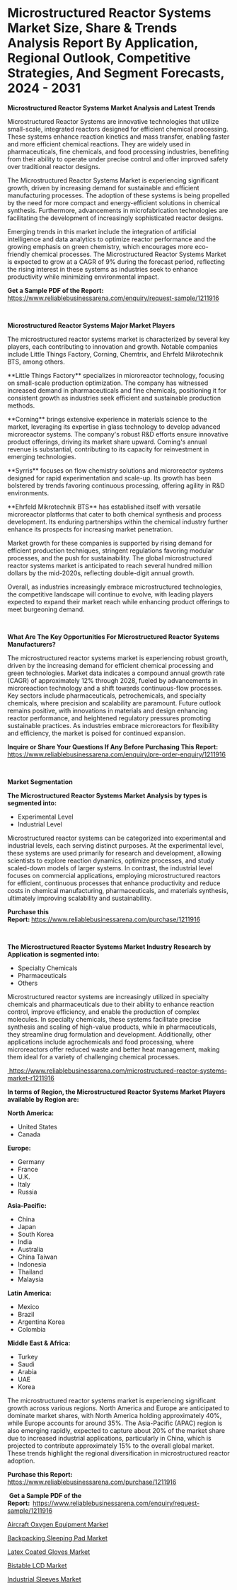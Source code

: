 <p><h1>Microstructured Reactor Systems Market Size, Share & Trends Analysis Report By Application, Regional Outlook, Competitive Strategies, And Segment Forecasts, 2024 - 2031</h1></p><p><strong>Microstructured Reactor Systems Market Analysis and Latest Trends</strong></p>
<p><p>Microstructured Reactor Systems are innovative technologies that utilize small-scale, integrated reactors designed for efficient chemical processing. These systems enhance reaction kinetics and mass transfer, enabling faster and more efficient chemical reactions. They are widely used in pharmaceuticals, fine chemicals, and food processing industries, benefiting from their ability to operate under precise control and offer improved safety over traditional reactor designs.</p><p>The Microstructured Reactor Systems Market is experiencing significant growth, driven by increasing demand for sustainable and efficient manufacturing processes. The adoption of these systems is being propelled by the need for more compact and energy-efficient solutions in chemical synthesis. Furthermore, advancements in microfabrication technologies are facilitating the development of increasingly sophisticated reactor designs.</p><p>Emerging trends in this market include the integration of artificial intelligence and data analytics to optimize reactor performance and the growing emphasis on green chemistry, which encourages more eco-friendly chemical processes. The Microstructured Reactor Systems Market is expected to grow at a CAGR of 9% during the forecast period, reflecting the rising interest in these systems as industries seek to enhance productivity while minimizing environmental impact.</p></p>
<p><strong>Get a Sample PDF of the Report:&nbsp;</strong> <a href="https://www.reliablebusinessarena.com/enquiry/request-sample/1211916?utm_campaign=1172&utm_medium=2&utm_source=Github&utm_content=ia&utm_term=06102024&utm_id=microstructured-reactor-systems">https://www.reliablebusinessarena.com/enquiry/request-sample/1211916</a></p>
<p>&nbsp;</p>
<p><strong>Microstructured Reactor Systems Major Market Players</strong></p>
<p><p>The microstructured reactor systems market is characterized by several key players, each contributing to innovation and growth. Notable companies include Little Things Factory, Corning, Chemtrix, and Ehrfeld Mikrotechnik BTS, among others. </p><p>**Little Things Factory** specializes in microreactor technology, focusing on small-scale production optimization. The company has witnessed increased demand in pharmaceuticals and fine chemicals, positioning it for consistent growth as industries seek efficient and sustainable production methods. </p><p>**Corning** brings extensive experience in materials science to the market, leveraging its expertise in glass technology to develop advanced microreactor systems. The company's robust R&D efforts ensure innovative product offerings, driving its market share upward. Corning's annual revenue is substantial, contributing to its capacity for reinvestment in emerging technologies.</p><p>**Syrris** focuses on flow chemistry solutions and microreactor systems designed for rapid experimentation and scale-up. Its growth has been bolstered by trends favoring continuous processing, offering agility in R&D environments. </p><p>**Ehrfeld Mikrotechnik BTS** has established itself with versatile microreactor platforms that cater to both chemical synthesis and process development. Its enduring partnerships within the chemical industry further enhance its prospects for increasing market penetration.</p><p>Market growth for these companies is supported by rising demand for efficient production techniques, stringent regulations favoring modular processes, and the push for sustainability. The global microstructured reactor systems market is anticipated to reach several hundred million dollars by the mid-2020s, reflecting double-digit annual growth.</p><p>Overall, as industries increasingly embrace microstructured technologies, the competitive landscape will continue to evolve, with leading players expected to expand their market reach while enhancing product offerings to meet burgeoning demand.</p></p>
<p>&nbsp;</p>
<p><strong>What Are The Key Opportunities For Microstructured Reactor Systems Manufacturers?</strong></p>
<p><p>The microstructured reactor systems market is experiencing robust growth, driven by the increasing demand for efficient chemical processing and green technologies. Market data indicates a compound annual growth rate (CAGR) of approximately 12% through 2028, fueled by advancements in microreaction technology and a shift towards continuous-flow processes. Key sectors include pharmaceuticals, petrochemicals, and specialty chemicals, where precision and scalability are paramount. Future outlook remains positive, with innovations in materials and design enhancing reactor performance, and heightened regulatory pressures promoting sustainable practices. As industries embrace microreactors for flexibility and efficiency, the market is poised for continued expansion.</p></p>
<p><strong>Inquire or Share Your Questions If Any Before Purchasing This Report:</strong> <a href="https://www.reliablebusinessarena.com/enquiry/pre-order-enquiry/1211916?utm_campaign=1172&utm_medium=2&utm_source=Github&utm_content=ia&utm_term=06102024&utm_id=microstructured-reactor-systems">https://www.reliablebusinessarena.com/enquiry/pre-order-enquiry/1211916</a></p>
<p>&nbsp;</p>
<p><strong>Market Segmentation</strong></p>
<p><strong>The Microstructured Reactor Systems Market Analysis by types is segmented into:</strong></p>
<p><ul><li>Experimental Level</li><li>Industrial Level</li></ul></p>
<p><p>Microstructured reactor systems can be categorized into experimental and industrial levels, each serving distinct purposes. At the experimental level, these systems are used primarily for research and development, allowing scientists to explore reaction dynamics, optimize processes, and study scaled-down models of larger systems. In contrast, the industrial level focuses on commercial applications, employing microstructured reactors for efficient, continuous processes that enhance productivity and reduce costs in chemical manufacturing, pharmaceuticals, and materials synthesis, ultimately improving scalability and sustainability.</p></p>
<p><strong>Purchase this Report:&nbsp;</strong><a href="https://www.reliablebusinessarena.com/purchase/1211916?utm_campaign=1172&utm_medium=2&utm_source=Github&utm_content=ia&utm_term=06102024&utm_id=microstructured-reactor-systems">https://www.reliablebusinessarena.com/purchase/1211916</a></p>
<p>&nbsp;</p>
<p><strong>The Microstructured Reactor Systems Market Industry Research by Application is segmented into:</strong></p>
<p><ul><li>Specialty Chemicals</li><li>Pharmaceuticals</li><li>Others</li></ul></p>
<p><p>Microstructured reactor systems are increasingly utilized in specialty chemicals and pharmaceuticals due to their ability to enhance reaction control, improve efficiency, and enable the production of complex molecules. In specialty chemicals, these systems facilitate precise synthesis and scaling of high-value products, while in pharmaceuticals, they streamline drug formulation and development. Additionally, other applications include agrochemicals and food processing, where microreactors offer reduced waste and better heat management, making them ideal for a variety of challenging chemical processes.</p></p>
<p><a href="https://www.reliablebusinessarena.com/microstructured-reactor-systems-market-r1211916?utm_campaign=1172&utm_medium=2&utm_source=Github&utm_content=ia&utm_term=06102024&utm_id=microstructured-reactor-systems">&nbsp;https://www.reliablebusinessarena.com/microstructured-reactor-systems-market-r1211916</a></p>
<p><strong>In terms of Region, the Microstructured Reactor Systems Market Players available by Region are:</strong></p>
<p>
    <p> <strong> North America: </strong>
        <ul>
            <li>United States</li>
            <li>Canada</li>
        </ul>
        </p> 
    <p> <strong> Europe: </strong>
        <ul>
            <li>Germany</li>
            <li>France</li>
            <li>U.K.</li>
            <li>Italy</li>
            <li>Russia</li>
        </ul>
        </p> 
    <p> <strong> Asia-Pacific: </strong>
        <ul>
            <li>China</li>
            <li>Japan</li>
            <li>South Korea</li>
            <li>India</li>
            <li>Australia</li>
            <li>China Taiwan</li>
            <li>Indonesia</li>
            <li>Thailand</li>
            <li>Malaysia</li>
        </ul>
        </p> 
    <p> <strong> Latin America: </strong>
        <ul>
            <li>Mexico</li>
            <li>Brazil</li>
            <li>Argentina Korea</li>
            <li>Colombia</li>
        </ul>
        </p> 
    <p> <strong> Middle East & Africa: </strong>
        <ul>
            <li>Turkey</li>
            <li>Saudi</li>
            <li>Arabia</li>
            <li>UAE</li>
            <li>Korea</li>
        </ul>
    </p>
    </p>
<p><p>The microstructured reactor systems market is experiencing significant growth across various regions. North America and Europe are anticipated to dominate market shares, with North America holding approximately 40%, while Europe accounts for around 35%. The Asia-Pacific (APAC) region is also emerging rapidly, expected to capture about 20% of the market share due to increased industrial applications, particularly in China, which is projected to contribute approximately 15% to the overall global market. These trends highlight the regional diversification in microstructured reactor adoption.</p></p>
<p><strong>Purchase this Report: </strong><a href="https://www.reliablebusinessarena.com/purchase/1211916?utm_campaign=1172&utm_medium=2&utm_source=Github&utm_content=ia&utm_term=06102024&utm_id=microstructured-reactor-systems">https://www.reliablebusinessarena.com/purchase/1211916</a></p>
<p>&nbsp;<strong>Get a Sample PDF of the Report:&nbsp;&nbsp;</strong><a href="https://www.reliablebusinessarena.com/enquiry/request-sample/1211916?utm_campaign=1172&utm_medium=2&utm_source=Github&utm_content=ia&utm_term=06102024&utm_id=microstructured-reactor-systems">https://www.reliablebusinessarena.com/enquiry/request-sample/1211916</a></p>
<p><strong></strong></p>
<p><p><a href="https://www.linkedin.com/pulse/aircraft-oxygen-equipment-market-research-report-exploring-tmkee?utm_campaign=1172&utm_medium=2&utm_source=Github&utm_content=ia&utm_term=06102024&utm_id=microstructured-reactor-systems">Aircraft Oxygen Equipment Market</a></p><p><a href="https://www.linkedin.com/pulse/backpacking-sleeping-pad-market-pulse-133-expansion-blueprint-y7rnc?utm_campaign=1172&utm_medium=2&utm_source=Github&utm_content=ia&utm_term=06102024&utm_id=microstructured-reactor-systems">Backpacking Sleeping Pad Market</a></p><p><a href="https://www.linkedin.com/pulse/evolution-latex-coated-gloves-market-key-shifts-from-2024-2031-v6pwc?utm_campaign=1172&utm_medium=2&utm_source=Github&utm_content=ia&utm_term=06102024&utm_id=microstructured-reactor-systems">Latex Coated Gloves Market</a></p><p><a href="https://www.linkedin.com/pulse/bistable-lcd-market-matrix-applications-single-layer-ornbe?utm_campaign=1172&utm_medium=2&utm_source=Github&utm_content=ia&utm_term=06102024&utm_id=microstructured-reactor-systems">Bistable LCD Market</a></p><p><a href="https://www.linkedin.com/pulse/industrial-sleeves-market-research-report-forecast-growth-prospects-0zltc?utm_campaign=1172&utm_medium=2&utm_source=Github&utm_content=ia&utm_term=06102024&utm_id=microstructured-reactor-systems">Industrial Sleeves Market</a></p></p>
